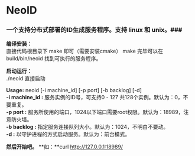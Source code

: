 # NeoID #
### 一个支持分布式部署的ID生成服务程序。支持 linux 和 unix。###

**编译安装：**<br />
直接代码根目录下 make 即可（需要安装cmake）
make 完毕可以在 build/bin/neoid 找到可执行的服务程序。

**启动运行：**<br />
./neoid 直接启动
    
**Usage:** neoid [-i machine_id] [-p port] [-b backlog] [-d]<br />
 **-i machine_id :** 服务实例的ID号，可支持0 - 127 共128个实例。默认为：0，不要重复。<br />
 **-p port :** 服务所使用的端口，1024以下端口需要root权限。默认为：18989，注意防火墙。<br />
 **-b backlog :** 指定服务连接队列大小。默认为：1024，不明白不要动。<br />
 **-d :** 以守护进程的方式启动服务。默认为：前台模式。

**然后开始吧。**
**如：**curl http://127.0.0.1:18989/
